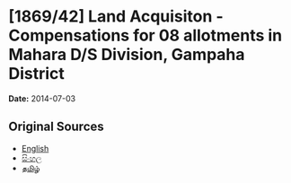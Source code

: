 # [1869/42] Land Acquisiton - Compensations for 08 allotments in Mahara D/S Division, Gampaha District

**Date:** 2014-07-03

## Original Sources

- [English](https://documents.gov.lk/view/extra-gazettes/2014/7/1869-42_E.pdf)
- [සිංහල](https://documents.gov.lk/view/extra-gazettes/2014/7/1869-42_S.pdf)
- [தமிழ்](https://documents.gov.lk/view/extra-gazettes/2014/7/1869-42_T.pdf)
